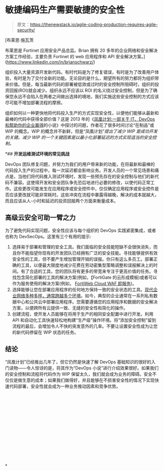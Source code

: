 # 敏捷编码生产需要敏捷的安全性

> 原文：<https://thenewstack.io/agile-coding-production-requires-agile-security/>

[](https://www.linkedin.com/in/brianschwarz/)

 [布莱恩·施瓦茨

布莱恩是 Fortinet 应用安全产品总监。Brian 拥有 20 多年的企业网络和安全解决方案工作经验，主要负责 Fortinet 的 web 应用程序和 API 安全解决方案。](https://www.linkedin.com/in/brianschwarz/) [](https://www.linkedin.com/in/brianschwarz/)

组织投入大量资源开发新代码。有时代码是为了修复错误，有时是为了改善用户体验，有时是为了交付全新的功能。无论目的是什么，期望所有的努力都将为组织带来价值。但是，每当最新代码的部署被低效或过时的安全控制所阻碍时，组织的投资回报(ROI)就会减少。组织永远不应该以 ROI 的名义绕过安全控制，但是为了确保您永远不会陷入在两者之间做出选择的境地，我们实施这些安全控制的方式应该尽可能不增加部署流程的摩擦。

组织如何以一种更快地将代码投入生产的方式实现安全性，以便他们能够从最新和最棒的代码中获得全部价值？这是 2013 年的《[凤凰计划:一部关于 IT、DevOps 和帮助你的企业赢得](https://www.amazon.com/Phoenix-Project-DevOps-Helping-Business/dp/0988262592)的小说》中探讨的问题，作者花了很多时间讨论“在制品”或 WIP 的概念。WIP 的概念并不新鲜，但是“凤凰计划”*提出了减少 WIP 是成功开发的关键。减少 WIP 的一个关键因素是以最小化部署延迟的方式实现适当的安全控制。*

 *## **开发运维测试环境的常见挑战**

DevOps 团队修复问题，并努力为我们的用户带来新的功能，在将最新和最棒的代码投入生产的过程中，每一次延迟都会影响业务。开发人员的一个常见场景和痛点是，当他们将代码推入测试环境时，发现一些预先存在的安全控制与他们的新代码不兼容。这使得开发和安全团队争先恐后地进行必要的修改，以使代码正常工作。这些更改可能发生在应用程序或安全控件中，仅仅确定应用程序或安全控件是否应该更改就可能非常耗时。这些冲突在流程中暴露得越晚，解决的成本就越大，而且应该从人-小时和延迟的投资回报两个方面来衡量成本。

## **高级云安全可助一臂之力**

为了避免代码实现问题，安全性应该与每个组织的 DevOps 实践紧密集成，或者也称为 DevSecOps。这里有三个有用的提示:

1.  选择易于部署和管理的安全工具。我们面临的安全技能短缺不会很快消失，而且你不能指望你现有的开发团队已经拥有广泛的安全技能。寻找能够提供有效安全性的工具，但不要产生增加管理开销的误报。你只有这么多员工。部署正确的工具，以便最大限度地减少花费在劳动密集型策略调整和误报解决上的时间。有了合适的工具，您的团队将有更多的带宽来专注于更高价值的任务。寻找包含简化部署的工具的解决方案(例如，【FortiGate 的云形成模板)或者可以作为服务使用的解决方案(例如， [FortiWeb Cloud WAF 即服务](https://www.fortiweb-cloud.com/index/login))。
2.  选择能够让您在部署应用程序的任何地方保持一致的安全状态的工具。[现代企业网络多种多样，通常跨越多个环境](https://www.fortinet.com/blog/business-and-technology/integration-everywhere-adaptive-cloud-security-solutions-to-protect-all-environments)。如今，典型的企业通常在一系列私有数据中心和公共云中部署应用程序。您需要遵循您的应用程序和数据的安全解决方案，以便跨所有云提供一致、无缝的安全性和简化的操作。
3.  创建流程，使开发人员能够在将用于生产的相同安全配置中进行开发。利用 API 和自动化工具快速轻松地构建“生产级”操作环境。将“添加安全控制”留到流程的最后，会增加令人不快的突发意外的几率。不要让设置安全性成为让您的新代码停留在 WIP 状态的任务。

## **结论**

“凤凰计划”已经推出几年了，但它仍然是快速了解 DevOps 基础知识的很好的入门读物——令人惊讶的是，将其作为“DevOps 小说”进行介绍效果很好。如果我们的安全控制和流程将代码作为 WIP 保留太久，我们就会成为业务的障碍。安全不仅仅是做生意的成本；如果我们做得好，并且能够在不损害安全性的情况下实现快速代码部署，安全性就会成为一种业务推动因素和竞争优势。

<svg xmlns:xlink="http://www.w3.org/1999/xlink" viewBox="0 0 68 31" version="1.1"><title>Group</title> <desc>Created with Sketch.</desc></svg>*